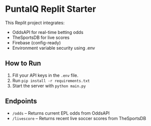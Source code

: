 # PuntaIQ Replit Starter

This Replit project integrates:
- OddsAPI for real-time betting odds
- TheSportsDB for live scores
- Firebase (config-ready)
- Environment variable security using .env

## How to Run
1. Fill your API keys in the `.env` file.
2. Run `pip install -r requirements.txt`
3. Start the server with `python main.py`

## Endpoints
- `/odds` – Returns current EPL odds from OddsAPI
- `/livescore` – Returns recent live soccer scores from TheSportsDB
